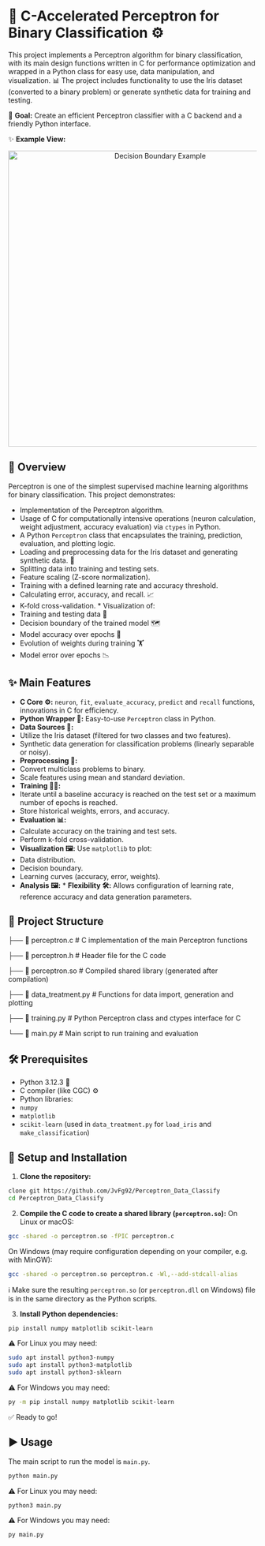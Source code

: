 # 🧠 C-Accelerated Perceptron for Binary Classification ⚙️

This project implements a Perceptron algorithm for binary classification, with its main design functions written in C for performance optimization and wrapped in a Python class for easy use, data manipulation, and visualization. 📊 The project includes functionality to use the Iris dataset (converted to a binary problem) or generate synthetic data for training and testing.

🎯 **Goal:** Create an efficient Perceptron classifier with a C backend and a friendly Python interface.

✨ **Example View:**
<p align="center">
<img src="https://github.com/user-attachments/assets/23f1dddd-ba94-48d6-bdd1-3421bb57614e" alt="Decision Boundary Example" width="600"/>
</p>

## 🌟 Overview

Perceptron is one of the simplest supervised machine learning algorithms for binary classification. This project demonstrates:
* Implementation of the Perceptron algorithm.
* Usage of C for computationally intensive operations (neuron calculation, weight adjustment, accuracy evaluation) via `ctypes` in Python.
* A Python `Perceptron` class that encapsulates the training, prediction, evaluation, and plotting logic.
* Loading and preprocessing data for the Iris dataset and generating synthetic data. 🌸
* Splitting data into training and testing sets.
* Feature scaling (Z-score normalization).
* Training with a defined learning rate and accuracy threshold.
* Calculating error, accuracy, and recall. 📈
* K-fold cross-validation. * Visualization of:
* Training and testing data 📍
* Decision boundary of the trained model 🗺️
* Model accuracy over epochs 🎯
* Evolution of weights during training 🏋️
* Model error over epochs 📉

## ✨ Main Features

* **C Core ⚙️:** `neuron`, `fit`, `evaluate_accuracy`, `predict` and `recall` functions, innovations in C for efficiency.
* **Python Wrapper 🐍:** Easy-to-use `Perceptron` class in Python.
* **Data Sources 💾:**
* Utilize the Iris dataset (filtered for two classes and two features).
* Synthetic data generation for classification problems (linearly separable or noisy).
* **Preprocessing 🧹:**
* Convert multiclass problems to binary.
* Scale features using mean and standard deviation.
* **Training 🏋️‍♀️:**
* Iterate until a baseline accuracy is reached on the test set or a maximum number of epochs is reached.
* Store historical weights, errors, and accuracy.
* **Evaluation 📊:**
* Calculate accuracy on the training and test sets.
* Perform k-fold cross-validation.
* **Visualization 🖼️:** Use `matplotlib` to plot:
* Data distribution.
* Decision boundary.
* Learning curves (accuracy, error, weights).
* **Analysis 🖼️:** * **Flexibility 🛠️:** Allows configuration of learning rate, reference accuracy and data generation parameters.

## 📂 Project Structure

├── 📄 perceptron.c # C implementation of the main Perceptron functions

├── 📄 perceptron.h # Header file for the C code

├── 🔗 perceptron.so # Compiled shared library (generated after compilation)

├── 🐍 data_treatment.py # Functions for data import, generation and plotting

├── 🐍 training.py # Python Perceptron class and ctypes interface for C

└── 📖 main.py # Main script to run training and evaluation

## 🛠️ Prerequisites

* Python 3.12.3 🐍
* C compiler (like CGC) ⚙️
* Python libraries:
* `numpy`
* `matplotlib`
* `scikit-learn` (used in `data_treatment.py` for `load_iris` and `make_classification`)

## 🚀 Setup and Installation

1. **Clone the repository:**
```bash
clone git https://github.com/JvFg92/Perceptron_Data_Classify
cd Perceptron_Data_Classify
```

2. **Compile the C code to create a shared library (`perceptron.so`):**
On Linux or macOS:
```bash
gcc -shared -o perceptron.so -fPIC perceptron.c
```
On Windows (may require configuration depending on your compiler, e.g. with MinGW):
```bash
gcc -shared -o perceptron.so perceptron.c -Wl,--add-stdcall-alias
```
ℹ️ Make sure the resulting `perceptron.so` (or `perceptron.dll` on Windows) file is in the same directory as the Python scripts.

3. **Install Python dependencies:**
```bash
pip install numpy matplotlib scikit-learn
```

⚠️ For Linux you may need:
```bash
sudo apt install python3-numpy
sudo apt install python3-matplotlib
sudo apt install python3-sklearn
```

⚠️ For Windows you may need:
```bash
py -m pip install numpy matplotlib scikit-learn
```

✅ Ready to go!

## ▶️ Usage

The main script to run the model is `main.py`.
```bash
python main.py
```

⚠️ For Linux you may need:
```bash
python3 main.py
```
⚠️ For Windows you may need:
```bash
py main.py
```
